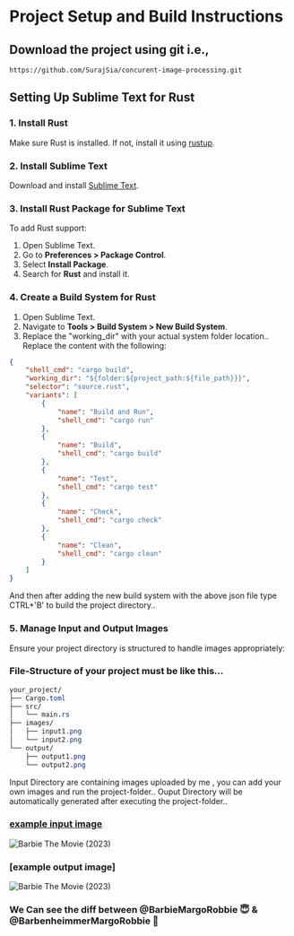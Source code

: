 # Project Setup and Build Instructions

## Download the project using git i.e.,
```git
https://github.com/SurajSia/concurent-image-processing.git
```
## Setting Up Sublime Text for Rust

### 1. Install Rust

Make sure Rust is installed. If not, install it using [rustup](https://rustup.rs/).

### 2. Install Sublime Text

Download and install [Sublime Text](https://www.sublimetext.com/).

### 3. Install Rust Package for Sublime Text

To add Rust support:
1. Open Sublime Text.
2. Go to **Preferences > Package Control**.
3. Select **Install Package**.
4. Search for **Rust** and install it.

### 4. Create a Build System for Rust

1. Open Sublime Text.
2. Navigate to **Tools > Build System > New Build System**.
3. Replace the "working_dir" with your actual system folder location..
Replace the content with the following:

```json
{
    "shell_cmd": "cargo build",
    "working_dir": "${folder:${project_path:${file_path}}}",
    "selector": "source.rust",
    "variants": [
        {
            "name": "Build and Run",
            "shell_cmd": "cargo run"
        },
        {
            "name": "Build",
            "shell_cmd": "cargo build"
        },
        {
            "name": "Test",
            "shell_cmd": "cargo test"
        },
        {
            "name": "Check",
            "shell_cmd": "cargo check"
        },
        {
            "name": "Clean",
            "shell_cmd": "cargo clean"
        }
    ]
}

```
And then after adding the new build system with the above json file type CTRL+'B' to build the project directory..


### 5. Manage Input and Output Images

Ensure your project directory is structured to handle images appropriately:
### File-Structure of your project must be like this...
```css
your_project/
├── Cargo.toml
├── src/
│   └── main.rs
├── images/
│   ├── input1.png
│   └── input2.png
└── output/
    ├── output1.png
    └── output2.png
```
Input Directory are containing images uploaded by me , you can add your own images and run the project-folder..
Ouput Directory will be automatically generated after executing the project-folder..
    
### [example input image](https://github.com/SurajSia/concurent-image-processing/blob/main/images/Barbie%20The%20Movie%20(2023).jpeg)

![Barbie The Movie (2023)](https://github.com/user-attachments/assets/f6faa5a9-b4ef-4e9f-9007-87cdb33f0107)

### [example output image]

![Barbie The Movie (2023)](https://github.com/user-attachments/assets/9e224ab0-74e4-435a-983a-9e00513945a3)

### We Can see the diff between @BarbieMargoRobbie 😇 & @BarbenheimmerMargoRobbie 🙂





